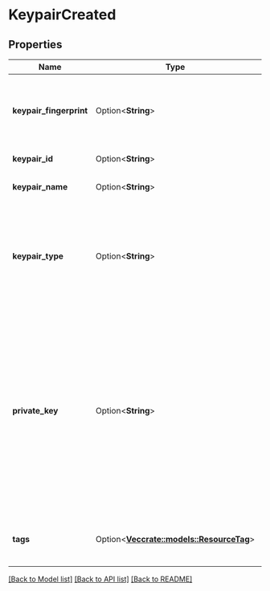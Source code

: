 # KeypairCreated

## Properties

Name | Type | Description | Notes
------------ | ------------- | ------------- | -------------
**keypair_fingerprint** | Option<**String**> | The MD5 public key fingerprint, as specified in section 4 of RFC 4716. | [optional]
**keypair_id** | Option<**String**> | The ID of the keypair. | [optional]
**keypair_name** | Option<**String**> | The name of the keypair. | [optional]
**keypair_type** | Option<**String**> | The type of the keypair (`ssh-rsa`, `ssh-ed25519`, `ecdsa-sha2-nistp256`, `ecdsa-sha2-nistp384`, or `ecdsa-sha2-nistp521`). | [optional]
**private_key** | Option<**String**> | The private key, returned only if you are creating a keypair (not if you are importing). When you save this private key in a .rsa file, make sure you replace the `\\n` escape sequences with real line breaks. | [optional]
**tags** | Option<[**Vec<crate::models::ResourceTag>**](ResourceTag.md)> | One or more tags associated with the keypair. | [optional]

[[Back to Model list]](../README.md#documentation-for-models) [[Back to API list]](../README.md#documentation-for-api-endpoints) [[Back to README]](../README.md)


